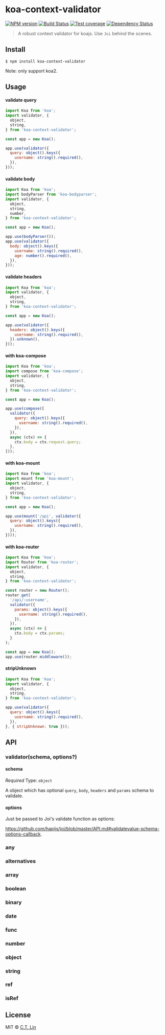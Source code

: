 # koa-context-validator

[![NPM version][npm-image]][npm-url]
[![Build Status][travis-image]][travis-url]
[![Test coverage][coveralls-image]][coveralls-url]
[![Dependency Status][david_img]][david_site]

> A robust context validator for koajs. Use `Joi` behind the scenes.


## Install

```
$ npm install koa-context-validator
```

Note: only support koa2.

## Usage

#### validate query

```js
import Koa from 'koa';
import validator, {
  object,
  string,
} from 'koa-context-validator';

const app = new Koa();

app.use(validator({
  query: object().keys({
    username: string().required(),
  }),
}));
```

#### validate body

```js
import Koa from 'koa';
import bodyParser from 'koa-bodyparser';
import validator, {
  object,
  string,
  number,
} from 'koa-context-validator';

const app = new Koa();

app.use(bodyParser());
app.use(validator({
  body: object().keys({
    username: string().required(),
    age: number().required(),
  }),
}));
```

#### validate headers

```js
import Koa from 'koa';
import validator, {
  object,
  string,
} from 'koa-context-validator';

const app = new Koa();

app.use(validator({
  headers: object().keys({
    username: string().required(),
  }).unknown(),
}));
```

#### with koa-compose

```js
import Koa from 'koa';
import compose from 'koa-compose';
import validator, {
  object,
  string,
} from 'koa-context-validator';

const app = new Koa();

app.use(compose([
  validator({
    query: object().keys({
      username: string().required(),
    }),
  }),
  async (ctx) => {
    ctx.body = ctx.request.query;
  },
]));
```

#### with koa-mount

```js
import Koa from 'koa';
import mount from 'koa-mount';
import validator, {
  object,
  string,
} from 'koa-context-validator';

const app = new Koa();

app.use(mount('/api', validator({
  query: object().keys({
    username: string().required(),
  }),
})));
```

#### with koa-router

```js
import Koa from 'koa';
import Router from 'koa-router';
import validator, {
  object,
  string,
} from 'koa-context-validator';

const router = new Router();
router.get(
  '/api/:username',
  validator({
    params: object().keys({
      username: string().required(),
    }),
  }),
  async (ctx) => {
    ctx.body = ctx.params;
  }
);

const app = new Koa();
app.use(router.middleware());
```

#### stripUnknown

```js
import Koa from 'koa';
import validator, {
  object,
  string,
} from 'koa-context-validator';

app.use(validator({
  query: object().keys({
    username: string().required(),
  }),
}, { stripUnknown: true }));
```

## API

### validator(schema, options?)

#### schema

*Required*
Type: `object`

A object which has optional `query`, `body`, `headers` and `params` schema to validate.

#### options

Just be passed to Joi's validate function as options:

https://github.com/hapijs/joi/blob/master/API.md#validatevalue-schema-options-callback.

### any
### alternatives
### array
### boolean
### binary
### date
### func
### number
### object
### string
### ref
### isRef

## License

MIT © [C.T. Lin](https://github.com/chentsulin/koa-context-validator)

[npm-image]: https://badge.fury.io/js/koa-context-validator.svg
[npm-url]: https://npmjs.org/package/koa-context-validator
[travis-image]: https://travis-ci.org/chentsulin/koa-context-validator.svg
[travis-url]: https://travis-ci.org/chentsulin/koa-context-validator
[coveralls-image]: https://coveralls.io/repos/github/chentsulin/koa-context-validator/badge.svg?branch=master
[coveralls-url]: https://coveralls.io/r/chentsulin/koa-context-validator?branch=master
[david_img]: https://david-dm.org/chentsulin/koa-context-validator.svg
[david_site]: https://david-dm.org/chentsulin/koa-context-validator

